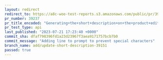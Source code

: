 ```yaml
---
layout: redirect
redirect_to: https://a8c-woo-test-reports.s3.amazonaws.com/public/pr/39237/api/index.html
pr_number: 39237
pr_title_encoded: "Generating+the+short+description+on+the+product+editor"
pr_test_type: api
last_published: "2023-07-21 17:23:40 +0000"
commit_sha: dfaf798396fd1a23d23967f3aea9171757bcb7b0
commit_message: "Adding line to prompt to prevent special characters"
branch_name: add/update-short-description-39151
passed: true
---
```

